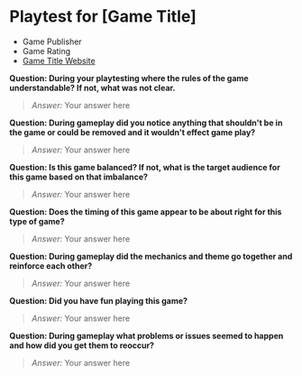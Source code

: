 # Playtest for [Game Title]

* Game Publisher
* Game Rating
* [Game Title Website](http://example.com)

**Question: During your playtesting where the rules of the game understandable? If not, what was not clear.**
> _Answer:_ Your answer here

**Question: During gameplay did you notice anything that shouldn't be in the game or could be removed and it wouldn't effect game play?**
> _Answer:_ Your answer here

**Question: Is this game balanced? If not, what is the target audience for this game based on that imbalance?** 
> _Answer:_ Your answer here

**Question: Does the timing of this game appear to be about right for this type of game?** 
> _Answer:_ Your answer here

**Question: During gameplay did the mechanics and theme go together and reinforce each other?** 
> _Answer:_ Your answer here

**Question: Did you have fun playing this game?** 
> _Answer:_ Your answer here

**Question: During gameplay what problems or issues seemed to happen and how did you get them to reoccur?** 
> _Answer:_ Your answer here
